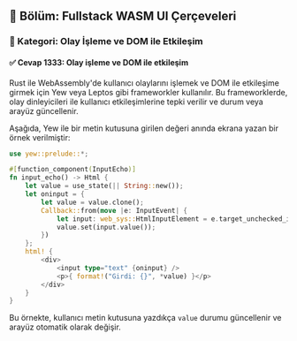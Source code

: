 ## 📘 Bölüm: Fullstack WASM UI Çerçeveleri  
### 🔹 Kategori: Olay İşleme ve DOM ile Etkileşim  
#### ✅ Cevap 1333: Olay işleme ve DOM ile etkileşim

Rust ile WebAssembly'de kullanıcı olaylarını işlemek ve DOM ile etkileşime girmek için Yew veya Leptos gibi frameworkler kullanılır. Bu frameworklerde, olay dinleyicileri ile kullanıcı etkileşimlerine tepki verilir ve durum veya arayüz güncellenir.

Aşağıda, Yew ile bir metin kutusuna girilen değeri anında ekrana yazan bir örnek verilmiştir:

```rust
use yew::prelude::*;

#[function_component(InputEcho)]
fn input_echo() -> Html {
    let value = use_state(|| String::new());
    let oninput = {
        let value = value.clone();
        Callback::from(move |e: InputEvent| {
            let input: web_sys::HtmlInputElement = e.target_unchecked_into();
            value.set(input.value());
        })
    };
    html! {
        <div>
            <input type="text" {oninput} />
            <p>{ format!("Girdi: {}", *value) }</p>
        </div>
    }
}
```

Bu örnekte, kullanıcı metin kutusuna yazdıkça `value` durumu güncellenir ve arayüz otomatik olarak değişir.
